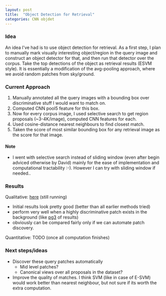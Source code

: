 ```yaml
---
layout: post
title:  "Object Detection for Retrieval"
categories: CNN objdet
---
```


### Idea
An idea I've had is to use object detection for retrieval. As a first step, I plan to manually mark visually interesting object/region in the query image and construct an object detector for that, and then run that detector over the corpus. Take the top detections of the object as retrieval results (ESVM style). It is essentially a modification of the avg-pooling approach, where we avoid random patches from sky/ground.

### Current Approach

1. Manually annotated all the query images with a bounding box over discriminative stuff I would want to match on.
2. Computed CNN pool5 feature for this box.
3. Now for every corpus image, I used selective search to get region proposals (~3-4K/image), computed CNN features for each.
4. Used cosine-distance nearest neighbours to find closest match.
5. Taken the score of most similar bounding box for any retrieval image as the score for that image.

#### Note
- I went with selective search instead of sliding window (even after begin adviced otherwise by David) 
mainly for the ease of implementation and computational tractability :-). However I can try with
sliding window if needed..

### Results 

Qualitative: [here](http://pyrie.vmr.cs.cmu.edu/~rohit/projects/003_SelfieSegmentation/results/015_ObjDetRetrieval/out/1.html)
(still running)

- Initial results look pretty good (better than all earlier methods tried) 
- perform very well when a highly discriminative patch exists in the background (like [pg3](http://pyrie.vmr.cs.cmu.edu/~rohit/projects/003_SelfieSegmentation/results/015_ObjDetRetrieval/out/3.html) of results)
- obviously can be compared fairly only if we can automate patch discovery.

Quantitative: TODO (once all computation finishes)

### Next steps/ideas
* Discover these query patches automatically
    - Mid level patches?
    - Canonical views over all proposals in the dataset?
* Improve the quality of matches. I think SVM (like in case of E-SVM) would work better than nearest neighbour, but not sure if its worth the extra computation.

